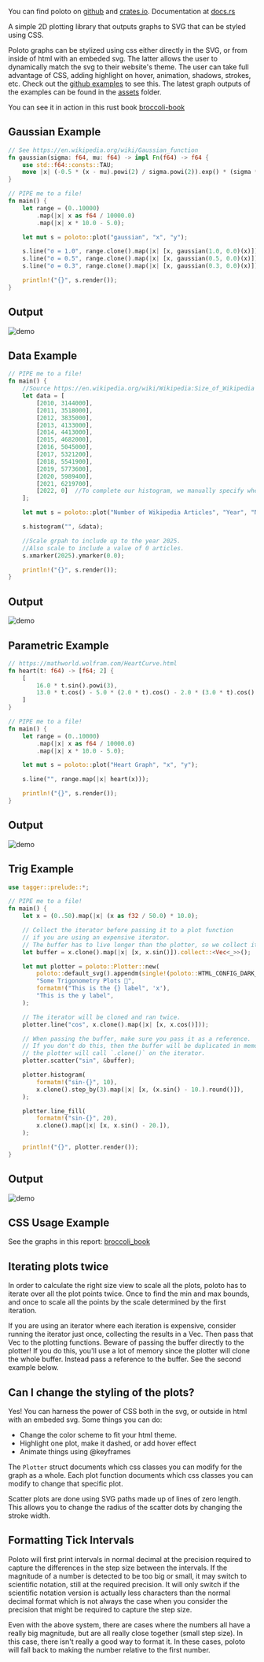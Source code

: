 
You can find poloto on [github](https://github.com/tiby312/poloto) and [crates.io](https://crates.io/crates/poloto).
Documentation at [docs.rs](https://docs.rs/poloto)

A simple 2D plotting library that outputs graphs to SVG that can be styled using CSS.

Poloto graphs can be stylized using css either directly in the SVG, or from inside of html with an embeded svg. The latter allows the user to dynamically match the svg to their website's theme. The user can take full advantage of CSS, adding highlight on hover, animation, shadows, strokes, etc. Check out the [github examples](https://github.com/tiby312/poloto/tree/master/examples) to see this. The latest graph outputs of the examples can be found in the [assets](https://github.com/tiby312/poloto/tree/master/assets) folder.

You can see it in action in this rust book [broccoli-book](https://tiby312.github.io/broccoli_report/)

## Gaussian Example

```rust
// See https://en.wikipedia.org/wiki/Gaussian_function
fn gaussian(sigma: f64, mu: f64) -> impl Fn(f64) -> f64 {
    use std::f64::consts::TAU;
    move |x| (-0.5 * (x - mu).powi(2) / sigma.powi(2)).exp() * (sigma * TAU).sqrt().recip()
}

// PIPE me to a file!
fn main() {
    let range = (0..10000)
        .map(|x| x as f64 / 10000.0)
        .map(|x| x * 10.0 - 5.0);

    let mut s = poloto::plot("gaussian", "x", "y");

    s.line("σ = 1.0", range.clone().map(|x| [x, gaussian(1.0, 0.0)(x)]));
    s.line("σ = 0.5", range.clone().map(|x| [x, gaussian(0.5, 0.0)(x)]));
    s.line("σ = 0.3", range.clone().map(|x| [x, gaussian(0.3, 0.0)(x)]));

    println!("{}", s.render());
}

```
## Output

<img src="./assets/gaussian.svg" alt="demo">


## Data Example

```rust
// PIPE me to a file!
fn main() {
    //Source https://en.wikipedia.org/wiki/Wikipedia:Size_of_Wikipedia
    let data = [
        [2010, 3144000],
        [2011, 3518000],
        [2012, 3835000],
        [2013, 4133000],
        [2014, 4413000],
        [2015, 4682000],
        [2016, 5045000],
        [2017, 5321200],
        [2018, 5541900],
        [2019, 5773600],
        [2020, 5989400],
        [2021, 6219700],
        [2022, 0]  //To complete our histogram, we manually specify when 2021 ends.
    ];

    let mut s = poloto::plot("Number of Wikipedia Articles", "Year", "Number of Articles");

    s.histogram("", &data);

    //Scale grpah to include up to the year 2025.
    //Also scale to include a value of 0 articles.
    s.xmarker(2025).ymarker(0.0);

    println!("{}", s.render());
}
```

## Output

<img src="./assets/simple.svg" alt="demo">


## Parametric Example

```rust
// https://mathworld.wolfram.com/HeartCurve.html
fn heart(t: f64) -> [f64; 2] {
    [
        16.0 * t.sin().powi(3),
        13.0 * t.cos() - 5.0 * (2.0 * t).cos() - 2.0 * (3.0 * t).cos() - (4.0 * t).cos(),
    ]
}

// PIPE me to a file!
fn main() {
    let range = (0..10000)
        .map(|x| x as f64 / 10000.0)
        .map(|x| x * 10.0 - 5.0);

    let mut s = poloto::plot("Heart Graph", "x", "y");

    s.line("", range.map(|x| heart(x)));

    println!("{}", s.render());
}
```

## Output

<img src="./assets/heart.svg" alt="demo">


## Trig Example 

```rust
use tagger::prelude::*;

// PIPE me to a file!
fn main() {
    let x = (0..50).map(|x| (x as f32 / 50.0) * 10.0);

    // Collect the iterator before passing it to a plot function
    // if you are using an expensive iterator.
    // The buffer has to live longer than the plotter, so we collect it here.
    let buffer = x.clone().map(|x| [x, x.sin()]).collect::<Vec<_>>();

    let mut plotter = poloto::Plotter::new(
        poloto::default_svg().appendm(single!(poloto::HTML_CONFIG_DARK_DEFAULT)),
        "Some Trigonometry Plots 🥳",
        formatm!("This is the {} label", 'x'),
        "This is the y label",
    );

    // The iterator will be cloned and ran twice.
    plotter.line("cos", x.clone().map(|x| [x, x.cos()]));

    // When passing the buffer, make sure you pass it as a reference.
    // If you don't do this, then the buffer will be duplicated in memory as
    // the plotter will call `.clone()` on the iterator.
    plotter.scatter("sin", &buffer);

    plotter.histogram(
        formatm!("sin-{}", 10),
        x.clone().step_by(3).map(|x| [x, (x.sin() - 10.).round()]),
    );

    plotter.line_fill(
        formatm!("sin-{}", 20),
        x.clone().map(|x| [x, x.sin() - 20.]),
    );

    println!("{}", plotter.render());
}

```

## Output

<img src="./assets/trig.svg" alt="demo">

## CSS Usage Example

See the graphs in this report: [broccoli_book](https://tiby312.github.io/broccoli_report/)


## Iterating plots twice

In order to calculate the right size view to scale all the plots, poloto has to iterate over all the plot
points twice. Once to find the min and max bounds, and once to scale all the points by the scale determined
by the first iteration. 

If you are using an iterator where each iteration is expensive, consider running the iterator just once,
collecting the results in a Vec. Then pass that Vec to the plotting functions. 
Beware of passing the buffer directly to the plotter! If you do this, you'll use a lot of memory since 
the plotter will clone the whole buffer. Instead pass a reference to the buffer. See the second example below.


## Can I change the styling of the plots?

Yes! You can harness the power of CSS both in the svg, or outside
in html with an embeded svg. Some things you can do:

 * Change the color scheme to fit your html theme.
 * Highlight one plot, make it dashed, or add hover effect
 * Animate things using @keyframes

The `Plotter` struct documents which css classes you can modify for the graph as a whole.
Each plot function documents which css classes you can modify to change that specific plot.

Scatter plots are done using SVG paths made up of lines of zero length. This allows you to change
the radius of the scatter dots by changing the stroke width.


## Formatting Tick Intervals

Poloto will first print intervals in normal decimal at the precision required to capture the differences
in the step size between the intervals. If the magnitude of a number is detected to be too big or small, it
may switch to scientific notation, still at the required precision. It will only switch if the scientific
notation version is actually less characters than the normal decimal format which is not always the case
when you consider the precision that might be required to capture the step size.

Even with the above system, there are cases where the numbers all have a really big magnitude, but
are all really close together (small step size). In this case, there isn't really a good way to format it.
In these cases, poloto will fall back to making the number relative to the first number.